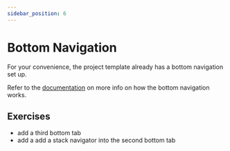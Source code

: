```yaml
---
sidebar_position: 6
---
```


# Bottom Navigation

For your convenience, the project template already has a bottom navigation set up.

Refer to the [documentation](https://reactnavigation.org/docs/6.x/bottom-tab-navigator) on more info on how the bottom navigation works.

## Exercises

- add a third bottom tab
- add a add a stack navigator into the second bottom tab
